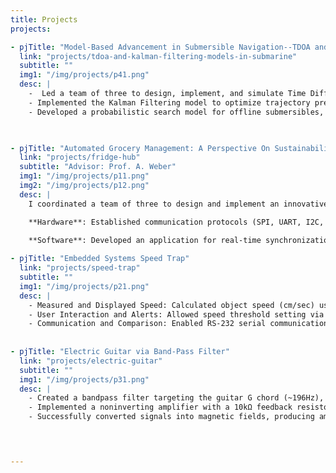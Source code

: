 ```yaml
---
title: Projects
projects:  

- pjTitle: "Model-Based Advancement in Submersible Navigation--TDOA and Kalman Filtering Techniques"
  link: "projects/tdoa-and-kalman-filtering-models-in-submarine"
  subtitle: ""
  img1: "/img/projects/p41.png"
  desc: |
    -  Led a team of three to design, implement, and simulate Time Difference of Arrival and Kalman Filtering Algorithms to compute the precise location of the submarine and predict its future projectile in scenarios involving loss of communication.
    - Implemented the Kalman Filtering model to optimize trajectory predictions, reduce noise impact, and improve localization accuracy
    - Developed a probabilistic search model for offline submersibles, employing Maximum Likelihood Estimation (MLE) to define initial search areas and patterns based on Kalman-filtered predictions


  
- pjTitle: "Automated Grocery Management: A Perspective On Sustainability"
  link: "projects/fridge-hub"
  subtitle: "Advisor: Prof. A. Weber"
  img1: "/img/projects/p11.png"
  img2: "/img/projects/p12.png"
  desc: | 
    I coordinated a team of three to design and implement an innovative embedded fridge management system. This project featured both local and remote iOS app UIs, enabling users to record details such as expiration dates and storage locations and manage their fridge contents from either interface.

    **Hardware**: Established communication protocols (SPI, UART, I2C, and parallel) between devices such as a temperature sensor, keypad, and barcode scanner, all integrated with an Atmega328p microcontroller.

    **Software**: Developed an application for real-time synchronization of grocery items via an information query mechanism implemented in a JSON-like format using Firebase. This included: 1)Entering and transmitting item information on either UI through a Raspberry Pi. 2)Monitoring the fridge's internal temperature. 3)Sending notifications for high temperatures and items nearing expiration.    
  
- pjTitle: "Embedded Systems Speed Trap"
  link: "projects/speed-trap"
  subtitle: ""
  img1: "/img/projects/p21.png"
  desc: |
    - Measured and Displayed Speed: Calculated object speed (cm/sec) using LED light sources and phototransistors, displaying results on an LCD and dial-type speedometer.
    - User Interaction and Alerts: Allowed speed threshold setting via a knob, indicated measurement progress with an LED, and triggered an alarm tone with a buzzer for threshold breaches.
    - Communication and Comparison: Enabled RS-232 serial communication to display and compare local and remote speed measurements, with comparison indicated by two LEDs.    
  
 
- pjTitle: "Electric Guitar via Band-Pass Filter"
  link: "projects/electric-guitar"
  subtitle: ""
  img1: "/img/projects/p31.png"
  desc: |
    - Created a bandpass filter targeting the guitar G chord (~196Hz), converting the magnetic field from plucked strings into signals, which are then filtered and amplified through an RC circuit and a noninverting amplifier.
    - Implemented a noninverting amplifier with a 10kΩ feedback resistor to amplify the pickup signal by a factor of 11.
    - Successfully converted signals into magnetic fields, producing amplified acoustic sound via a speaker, with the bandpass filter efficiently selecting and outputting signals within the target frequency range.    
  



---
```

